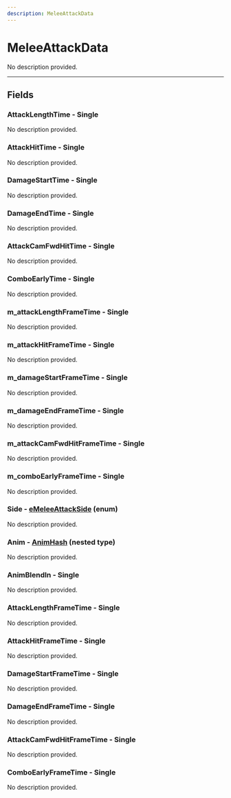 ```yaml
---
description: MeleeAttackData
---
```


# MeleeAttackData

No description provided.

***

## Fields

### AttackLengthTime - Single

No description provided.

### AttackHitTime - Single

No description provided.

### DamageStartTime - Single

No description provided.

### DamageEndTime - Single

No description provided.

### AttackCamFwdHitTime - Single

No description provided.

### ComboEarlyTime - Single

No description provided.

### m_attackLengthFrameTime - Single

No description provided.

### m_attackHitFrameTime - Single

No description provided.

### m_damageStartFrameTime - Single

No description provided.

### m_damageEndFrameTime - Single

No description provided.

### m_attackCamFwdHitFrameTime - Single

No description provided.

### m_comboEarlyFrameTime - Single

No description provided.

### Side - [eMeleeAttackSide](../enum-types.md#emeleeattackside) (enum)

No description provided.

### Anim - [AnimHash](./animhash.md) (nested type)

No description provided.

### AnimBlendIn - Single

No description provided.

### AttackLengthFrameTime - Single

No description provided.

### AttackHitFrameTime - Single

No description provided.

### DamageStartFrameTime - Single

No description provided.

### DamageEndFrameTime - Single

No description provided.

### AttackCamFwdHitFrameTime - Single

No description provided.

### ComboEarlyFrameTime - Single

No description provided.
